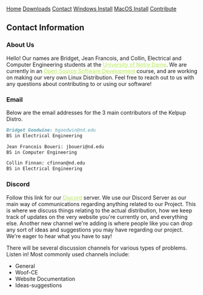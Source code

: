 <a href="../Home/index.md" class="btn">Home</a> <a href="../Instructions/Releases.html" class="btn">Downloads</a> <a href="." class="btn">Contact</a> <a href="../Instructions/WindowsDownload.html" class="btn">Windows Install</a> <a href="../Instructions/MacDownload.html" class="btn">MacOS Install</a> <a href="https://github.com/kelpup/woof-CE" class="btn">Contribute</a> 

## Contact Information

### About Us
Hello! Our names are Bridget, Jean Francois, and Collin, Electrical and Computer Engineering students at the <a href="https://www.nd.edu/" style="color: #b5e853; text-decoration: underline;text-decoration-style: dotted;">University of Notre Dame</a>. We are currently in an <a href="https://www3.nd.edu/~pbui/teaching/cse.40677.sp22/" style="color: #b5e853; text-decoration: underline;text-decoration-style: dotted;">Open Source Software Development</a> course, and are working on making our very own Linux Distribution. Feel free to reach out to us with any questions about contributing to or using our software! 


### Email

Below are the email addresses for the 3 main contributors of the Kelpup Distro. 
```markdown
Bridget Goodwine: bgoodwin@nd.edu
BS in Electrical Engineering

Jean Francois Boueri: jboueri@nd.edu
BS in Computer Engineering

Collin Finnan: cfinnan@nd.edu
BS in Electrical Engineering
```

### Discord

Follow this link for our <a href="https://discord.com/invite/kuksdwRVrG" style="color: #b5e853; text-decoration: underline;text-decoration-style: dotted;">Discord</a> server. We use our Discord Server as our main way of communications regarding anything related to our Project. This is where we discuss things relating to the actual distribution, how we keep track of updates on the very website you're currently on, and everything else. Another new channel we're adding is where people like you can drop any sort of ideas and suggestions you may have regarding our project. We're eager to hear what you have to say!

There will be several discussion channels for various types of problems. 
Listen in! Most commonly used channels include:
- General
- Woof-CE
- Website Documentation
- Ideas-suggestions
